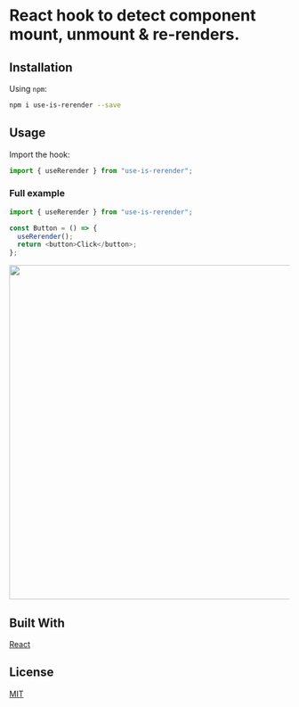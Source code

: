 # React hook to detect component mount, unmount & re-renders.

## Installation

Using `npm`:

```bash
npm i use-is-rerender --save
```

## Usage

Import the hook:

```javascript
import { useRerender } from "use-is-rerender";
```

### Full example

```javascript
import { useRerender } from "use-is-rerender";

const Button = () => {
  useRerender();
  return <button>Click</button>;
};
```

<img src="https://github.com/geobde/useRerender/blob/main/demo.png" width="800" height="600">

## Built With

[React](https://reactjs.org/)

## License

[MIT](./LICENSE.md)
